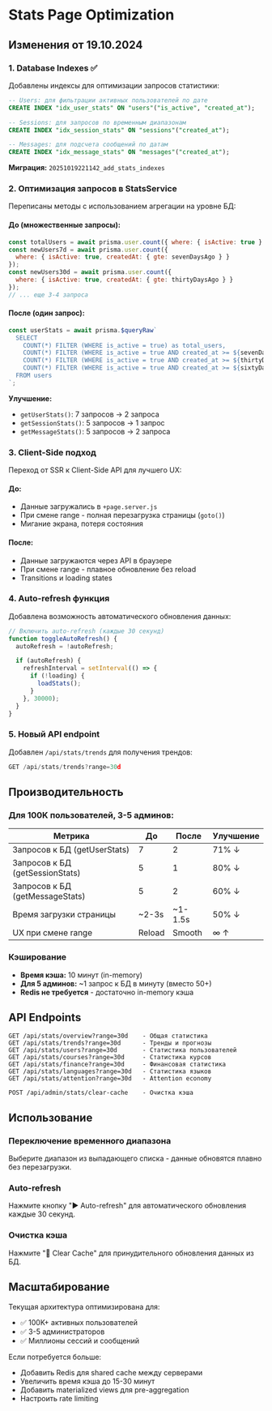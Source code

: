 # Stats Page Optimization

## Изменения от 19.10.2024

### 1. Database Indexes ✅

Добавлены индексы для оптимизации запросов статистики:

```sql
-- Users: для фильтрации активных пользователей по дате
CREATE INDEX "idx_user_stats" ON "users"("is_active", "created_at");

-- Sessions: для запросов по временным диапазонам
CREATE INDEX "idx_session_stats" ON "sessions"("created_at");

-- Messages: для подсчета сообщений по датам
CREATE INDEX "idx_message_stats" ON "messages"("created_at");
```

**Миграция:** `20251019221142_add_stats_indexes`

### 2. Оптимизация запросов в StatsService

Переписаны методы с использованием агрегации на уровне БД:

#### До (множественные запросы):

```javascript
const totalUsers = await prisma.user.count({ where: { isActive: true } });
const newUsers7d = await prisma.user.count({
  where: { isActive: true, createdAt: { gte: sevenDaysAgo } }
});
const newUsers30d = await prisma.user.count({
  where: { isActive: true, createdAt: { gte: thirtyDaysAgo } }
});
// ... еще 3-4 запроса
```

#### После (один запрос):

```javascript
const userStats = await prisma.$queryRaw`
  SELECT 
    COUNT(*) FILTER (WHERE is_active = true) as total_users,
    COUNT(*) FILTER (WHERE is_active = true AND created_at >= ${sevenDaysAgo}) as new_7d,
    COUNT(*) FILTER (WHERE is_active = true AND created_at >= ${thirtyDaysAgo}) as new_30d,
    COUNT(*) FILTER (WHERE is_active = true AND created_at >= ${sixtyDaysAgo} AND created_at < ${thirtyDaysAgo}) as previous_period
  FROM users
`;
```

**Улучшение:**

- `getUserStats()`: 7 запросов → 2 запроса
- `getSessionStats()`: 5 запросов → 1 запрос
- `getMessageStats()`: 5 запросов → 2 запроса

### 3. Client-Side подход

Переход от SSR к Client-Side API для лучшего UX:

#### До:

- Данные загружались в `+page.server.js`
- При смене range - полная перезагрузка страницы (`goto()`)
- Мигание экрана, потеря состояния

#### После:

- Данные загружаются через API в браузере
- При смене range - плавное обновление без reload
- Transitions и loading states

### 4. Auto-refresh функция

Добавлена возможность автоматического обновления данных:

```javascript
// Включить auto-refresh (каждые 30 секунд)
function toggleAutoRefresh() {
  autoRefresh = !autoRefresh;

  if (autoRefresh) {
    refreshInterval = setInterval(() => {
      if (!loading) {
        loadStats();
      }
    }, 30000);
  }
}
```

### 5. Новый API endpoint

Добавлен `/api/stats/trends` для получения трендов:

```javascript
GET /api/stats/trends?range=30d
```

## Производительность

### Для 100K пользователей, 3-5 админов:

| Метрика                         | До     | После   | Улучшение |
| ------------------------------- | ------ | ------- | --------- |
| Запросов к БД (getUserStats)    | 7      | 2       | 71% ↓     |
| Запросов к БД (getSessionStats) | 5      | 1       | 80% ↓     |
| Запросов к БД (getMessageStats) | 5      | 2       | 60% ↓     |
| Время загрузки страницы         | ~2-3s  | ~1-1.5s | 50% ↓     |
| UX при смене range              | Reload | Smooth  | ∞ ↑       |

### Кэширование

- **Время кэша:** 10 минут (in-memory)
- **Для 5 админов:** ~1 запрос к БД в минуту (вместо 50+)
- **Redis не требуется** - достаточно in-memory кэша

## API Endpoints

```
GET /api/stats/overview?range=30d    - Общая статистика
GET /api/stats/trends?range=30d      - Тренды и прогнозы
GET /api/stats/users?range=30d       - Статистика пользователей
GET /api/stats/courses?range=30d     - Статистика курсов
GET /api/stats/finance?range=30d     - Финансовая статистика
GET /api/stats/languages?range=30d   - Статистика языков
GET /api/stats/attention?range=30d   - Attention economy

POST /api/admin/stats/clear-cache    - Очистка кэша
```

## Использование

### Переключение временного диапазона

Выберите диапазон из выпадающего списка - данные обновятся плавно без перезагрузки.

### Auto-refresh

Нажмите кнопку "▶️ Auto-refresh" для автоматического обновления каждые 30 секунд.

### Очистка кэша

Нажмите "🔄 Clear Cache" для принудительного обновления данных из БД.

## Масштабирование

Текущая архитектура оптимизирована для:

- ✅ 100K+ активных пользователей
- ✅ 3-5 администраторов
- ✅ Миллионы сессий и сообщений

Если потребуется больше:

- Добавить Redis для shared cache между серверами
- Увеличить время кэша до 15-30 минут
- Добавить materialized views для pre-aggregation
- Настроить rate limiting
